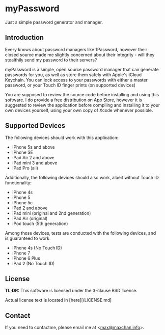 # myPassword

Just a simple password generator and manager.

## Introduction

Every knows about password managers like 1Password, however their closed source
made me slightly concerned about their integrity - will they stealthily send my
password to their servers?

myPassword is a simple, open source password manager that can generate passwords
for you, as well as store them safely with Apple's iCloud Keychain. You can lock
access to your passwords with either a master password, or your Touch ID finger
prints (on supported devices)

You are supposed to review the source code before installing and using this
software. I do provide a free distribution on App Store, however it is suggested
to review the application before compiling and installing it to your own devices
yourself, using your own copy of Xcode whenever possible.

## Supported Devices

The following devices should work with this application:

*   iPhone 5s and above
*   iPhone SE
*   iPad Air 2 and above
*   iPad mini 3 and above
*   iPad Pro (all)

Additionally, the following devices should also work, albeit without Touch ID
functionality:

*   iPhone 4s
*   iPhone 5
*   iPhone 5c
*   iPad 2 and above
*   iPad mini (original and 2nd generation)
*   iPad Air (original)
*   iPod touch (5th generation)

Among those devices, tests are conducted with the following devices, and is
guaranteed to work:

*   iPhone 4s (No Touch ID)
*   iPhone 7
*   iPhone 6 Plus
*   iPad 2 (No Touch ID)

## License

**TL;DR:** This software is licensed under the 3-clause BSD license.

Actual license text is located in [here][/LICENSE.md]

## Contact

If you need to contactme, please email me at &lt;<max@maxchan.info>&gt;.
